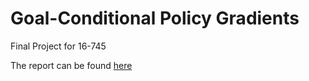 # Goal-Conditional Policy Gradients
Final Project for 16-745

The report can be found [here](https://rbrigden.github.io/2019/05/13/multi-goal.html)
